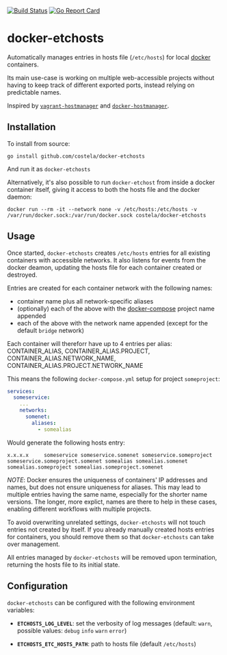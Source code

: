 [![Build Status](https://travis-ci.org/costela/docker-etchosts.svg?branch=master)](https://travis-ci.org/costela/docker-etchosts)
[![Go Report Card](https://goreportcard.com/badge/github.com/costela/docker-etchosts)](https://goreportcard.com/report/github.com/costela/docker-etchosts)

# docker-etchosts

Automatically manages entries in hosts file (`/etc/hosts`) for local [docker](https://docker.io/) containers.

Its main use-case is working on multiple web-accessible projects without having to keep track of different exported ports, instead relying on predictable names.

Inspired by [`vagrant-hostmanager`](https://github.com/devopsgroup-io/vagrant-hostmanager) and [`docker-hostmanager`](https://github.com/iamluc/docker-hostmanager).

## Installation

To install from source:
```
go install github.com/costela/docker-etchosts
```
And run it as `docker-etchosts`

Alternatively, it's also possible to run `docker-etchost` from inside a docker container itself, giving it access to both the hosts file and the docker daemon:
```
docker run --rm -it --network none -v /etc/hosts:/etc/hosts -v /var/run/docker.sock:/var/run/docker.sock costela/docker-etchosts
```

## Usage

Once started, `docker-etchosts` creates `/etc/hosts` entries for all existing containers with accessible networks. It also listens for events from the docker deamon, updating the hosts file for each container created or destroyed.

Entries are created for each container network with the following names:
- container name plus all network-specific aliases
- (optionally) each of the above with the [docker-compose](https://github.com/docker/compose) project name appended
- each of the above with the network name appended (except for the default `bridge` network)

Each container will thereforr have up to 4 entries per alias: CONTAINER_ALIAS, CONTAINER_ALIAS.PROJECT, CONTAINER_ALIAS.NETWORK_NAME, CONTAINER_ALIAS.PROJECT.NETWORK_NAME

This means the following `docker-compose.yml` setup for project `someproject`:
```yaml
services:
  someservice:
    ...
    networks:
      somenet:
        aliases:
          - somealias
```
Would generate the following hosts entry:
```
x.x.x.x     someservice someservice.somenet someservice.someproject someservice.someproject.somenet somealias somealias.somenet somealias.someproject somealias.someproject.somenet
```

_NOTE_: Docker ensures the uniqueness of containers' IP addresses and names, but does not ensure uniqueness for aliases. This may lead to multiple entries having the same name, especially for the shorter name versions. The longer, more explict, names are there to help in these cases, enabling different workflows with multiple projects.

To avoid overwriting unrelated settings, `docker-etchosts` will not touch entries not created by itself. If you already manually created hosts entries for containers, you should remove them so that `docker-etchosts` can take over management.

All entries managed by `docker-etchosts` will be removed upon termination, returning the hosts file to its initial state.

## Configuration

`docker-etchosts` can be configured with the following environment variables:

- **`ETCHOSTS_LOG_LEVEL`**: set the verbosity of log messages (default: `warn`, possible values: `debug` `info` `warn` `error`)

- **`ETCHOSTS_ETC_HOSTS_PATH`**: path to hosts file (default `/etc/hosts`)
